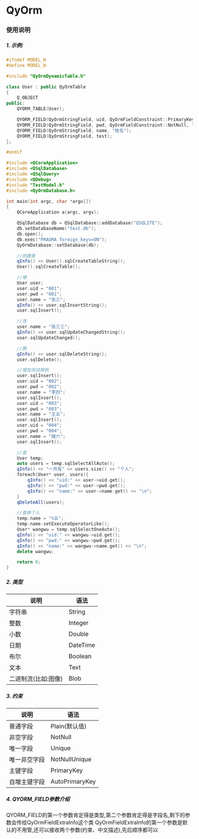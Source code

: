 # QyOrm

### 使用说明

##### 1.   示例:
```cpp
#ifndef MODEL_H
#define MODEL_H

#include "QyOrmDynamicTable.h"

class User : public QyOrmTable
{
    Q_OBJECT
public:
    QYORM_TABLE(User);

    QYORM_FIELD(QyOrmStringField, uid, QyOrmFieldConstraint::PrimaryKey);
    QYORM_FIELD(QyOrmStringField, pwd, QyOrmFieldConstraint::NotNull, "密码");
    QYORM_FIELD(QyOrmStringField, name, "姓名");
    QYORM_FIELD(QyOrmStringField, test);
};

#endif
```

```cpp
#include <QCoreApplication>
#include <QSqlDatabase>
#include <QSqlQuery>
#include <QDebug>
#include "TestModel.h"
#include <QyOrmDatabase.h>

int main(int argc, char *argv[])
{
    QCoreApplication a(argc, argv);

    QSqlDatabase db = QSqlDatabase::addDatabase("QSQLITE");
    db.setDatabaseName("test.db");
    db.open();
    db.exec("PRAGMA foreign_keys=ON");
    QyOrmDatabase::setDatabase(db);

    //创建表
    qInfo() << User().sqlCreateTableString();
    User().sqlCreateTable();

    //增
    User user;
    user.uid = "001";
    user.pwd = "001";
    user.name = "张三";
    qInfo() << user.sqlInsertString();
    user.sqlInsert();

    //改
    user.name = "张三三";
    qInfo() << user.sqlUpdateChangedString();
    user.sqlUpdateChanged();

    //删
    qInfo() << user.sqlDeleteString();
    user.sqlDelete();

    //增加测试用例
    user.sqlInsert();
    user.uid = "002";
    user.pwd = "002";
    user.name = "李四";
    user.sqlInsert();
    user.uid = "003";
    user.pwd = "003";
    user.name = "王五";
    user.sqlInsert();
    user.uid = "004";
    user.pwd = "004";
    user.name = "贼六";
    user.sqlInsert();

    //查
    User temp;
    auto users = temp.sqlSelectAllAuto();
    qInfo() << "一共有" << users.size() << "个人";
    foreach(User* user, users){
        qInfo() << "uid:" << user->uid.get();
        qInfo() << "pwd:" << user->pwd.get();
        qInfo() << "name:" << user->name.get() << "\n";
    }
    qDeleteAll(users);

    //查单个人
    temp.name = "%五";
    temp.name.setExecuteOperatorLike();
    User* wangwu = temp.sqlSelectOneAuto();
    qInfo() << "uid:" << wangwu->uid.get();
    qInfo() << "pwd:" << wangwu->pwd.get();
    qInfo() << "name:" << wangwu->name.get() << "\n";
    delete wangwu;

    return 0;
}
```

##### 2.   类型

| 说明   | 语法                     |
|--------|------------------------|
| 字符串   | String          |
| 整数   | Integer       |
| 小数   | Double        |
| 日期 | DateTime    |
| 布尔   | Boolean     |
| 文本 | Text |
| 二进制流(比如:图像) | Blob |

##### 3.   约束

| 说明   | 语法                     |
|--------|------------------------|
| 普通字段   | Plain(默认值)          |
| 非空字段   | NotNull       |
| 唯一字段   | Unique        |
| 唯一非空字段 | NotNullUnique    |
| 主键字段   | PrimaryKey     |
| 自增主键字段 | AutoPrimaryKey |

##### 4.   QYORM_FIELD参数介绍
QYORM_FIELD的第一个参数肯定得是类型,第二个参数肯定得是字段名,剩下的参数会传给QyOrmFieldExtraInfo这个类
QyOrmFieldExtraInfo的第一个参数是默认的不用管,还可以接收两个参数(约束、中文描述),先后顺序都可以
